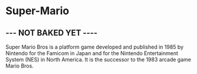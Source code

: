 # Super-Mario

## --- NOT BAKED YET ---- ##
Super Mario Bros is a platform game developed and published in 1985 by Nintendo for the Famicom in Japan and for the Nintendo Entertainment System (NES) in North America. It is the successor to the 1983 arcade game Mario Bros. 
